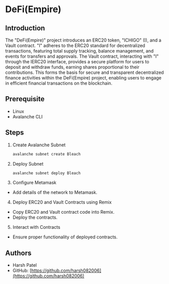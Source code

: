 # DeFi(Empire)

## Introduction

The "DeFi(Empire)" project introduces an ERC20 token, "ICHIGO" (I), and a Vault contract. "I" adheres to the ERC20 standard for decentralized transactions, featuring total supply tracking, balance management, and events for transfers and approvals. The Vault contract, interacting with "I" through the IERC20 interface, provides a secure platform for users to deposit and withdraw funds, earning shares proportional to their contributions. This forms the basis for secure and transparent decentralized finance activities within the DeFi(Empire) project, enabling users to engage in efficient financial transactions on the blockchain.

## Prerequisite

- Linux
- Avalanche CLI

## Steps

1. Create Avalanche Subnet
   ```bash
   avalanche subnet create Bleach
   ```
2. Deploy Subnet
   ```bash
   avalanche subnet deploy Bleach
   ```
3. Configure Metamask

- Add details of the network to Metamask.

4. Deploy ERC20 and Vault Contracts using Remix

- Copy ERC20 and Vault contract code into Remix.
- Deploy the contracts.

5. Interact with Contracts

- Ensure proper functionality of deployed contracts.

## Authors

- Harsh Patel
- GitHub: [https://github.com/harsh082006](https://github.com/harsh082006)
